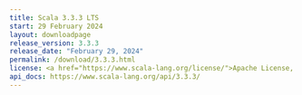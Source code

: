 ```yaml
---
title: Scala 3.3.3 LTS
start: 29 February 2024
layout: downloadpage
release_version: 3.3.3
release_date: "February 29, 2024"
permalink: /download/3.3.3.html
license: <a href="https://www.scala-lang.org/license/">Apache License, Version 2.0</a>
api_docs: https://www.scala-lang.org/api/3.3.3/
---
```

